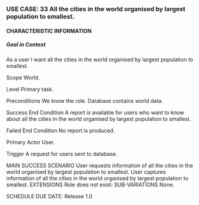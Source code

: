 ### USE CASE: 33 All the cities in the world organised by largest population to smallest.
#### CHARACTERISTIC INFORMATION
##### Goal in Context
As a user I want all the cities in the world organised by largest population to smallest.

Scope
World.

Level
Primary task.

Preconditions
We know the role. Database contains world data.

Success End Condition
A report is available for users who want to know about all the cities in the world organised by largest population to smallest.

Failed End Condition
No report is produced.

Primary Actor
User.

Trigger
A request for users sent to database.

MAIN SUCCESS SCENARIO
User requests information of all the cities in the world organised by largest population to smallest.
User captures information of all the cities in the world organised by largest population to smallest.
EXTENSIONS
Role does not exist:
SUB-VARIATIONS
None.

SCHEDULE
DUE DATE: Release 1.0
